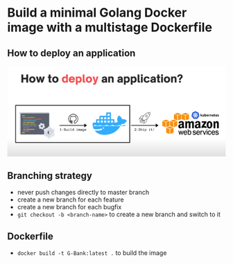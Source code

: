 # Build a minimal Golang Docker image with a multistage Dockerfile

## How to deploy an application

![deploy](img/deploy.png)

## Branching strategy

- never push changes directly to master branch
- create a new branch for each feature
- create a new branch for each bugfix
- `git checkout -b <branch-name>` to create a new branch and switch to it

## Dockerfile

- `docker build -t G-Bank:latest .` to build the image
